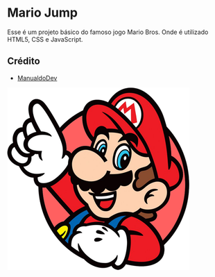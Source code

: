 
# Mario Jump

Esse é um projeto básico do famoso jogo Mario Bros.
Onde é utilizado HTML5, CSS e JavaScript. 




## Crédito

- [ManualdoDev](https://www.youtube.com/c/ManualdoDev)

![Mario World](/images/favicon.png)
